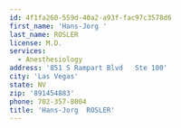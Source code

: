```yaml
---
id: 4f1fa260-559d-40a2-a93f-fac97c3578d6
first_name: 'Hans-Jorg '
last_name: ROSLER
license: M.D.
services:
  - Anesthesiology
address: '851 S Rampart Blvd   Ste 100'
city: 'Las Vegas'
state: NV
zip: '891454883'
phone: 702-357-8004
title: 'Hans-Jorg  ROSLER'
---
```

